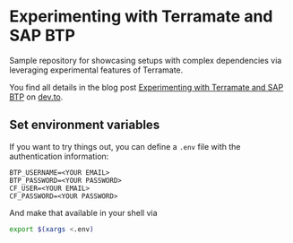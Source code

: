 # Experimenting with Terramate and SAP BTP

Sample repository for showcasing setups with complex dependencies via leveraging experimental features of Terramate.

You find all details in the blog post [Experimenting with Terramate and SAP BTP](https://dev.to/lechnerc77/experimenting-with-terramate-and-sap-btp-22m1) on [dev.to](https://dev.to/).

## Set environment variables

If you want to try things out, you can define a `.env` file with the authentication information:

```text
BTP_USERNAME=<YOUR EMAIL>
BTP_PASSWORD=<YOUR PASSWORD>
CF_USER=<YOUR EMAIL>
CF_PASSWORD=<YOUR PASSWORD>
```

And make that available in your shell via

```bash
export $(xargs <.env)
```
